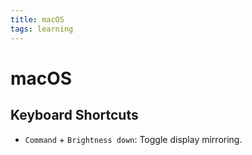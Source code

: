 ```yaml
---
title: macOS
tags: learning
---
```

# macOS

## Keyboard Shortcuts

- `Command` + `Brightness down`: Toggle display mirroring.
